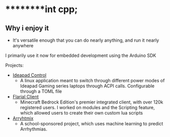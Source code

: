 ********int cpp;
====
Why i enjoy it
- 
- It's versatile enough that you can do nearly anything, and run it nearly anywhere

I primarily use it now for embedded development using the Arduino SDK

Projects:
- [Ideapad Control](https://github.com/TTF-fog/ideapad-control)
  - A linux application meant to switch through different power modes of Ideapad Gaming series laptops through ACPI calls. Configurable through a TOML file
- [Flarial Client](https://github.com/Flarialmc/DLL)
  - Minecraft Bedrock Edition's premier integrated client, with over 120k registered users. I worked on modules and the Scripting feature, which allowed users to create their own custom lua scripts
- [Arryhtmix](https://github.com/kermitsgonnakermicide/ArrythmiX)
  - A school-sponsored project, which uses machine learning to predict Arrhythmias.